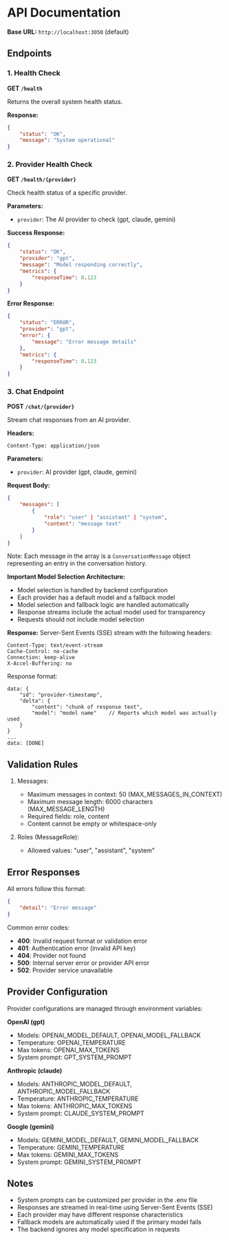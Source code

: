 # API Documentation

**Base URL:** `http://localhost:3050` (default)

## Endpoints

### 1. Health Check

**GET `/health`**

Returns the overall system health status.

**Response:**
```json
{
    "status": "OK",
    "message": "System operational"
}
```

### 2. Provider Health Check

**GET `/health/{provider}`**

Check health status of a specific provider.

**Parameters:**
- `provider`: The AI provider to check (gpt, claude, gemini)

**Success Response:**
```json
{
    "status": "OK",
    "provider": "gpt",
    "message": "Model responding correctly",
    "metrics": {
        "responseTime": 0.123
    }
}
```

**Error Response:**
```json
{
    "status": "ERROR",
    "provider": "gpt",
    "error": {
        "message": "Error message details"
    },
    "metrics": {
        "responseTime": 0.123
    }
}
```

### 3. Chat Endpoint

**POST `/chat/{provider}`**

Stream chat responses from an AI provider.

**Headers:**
```
Content-Type: application/json
```

**Parameters:**
- `provider`: AI provider (gpt, claude, gemini)

**Request Body:**
```json
{
    "messages": [
        {
            "role": "user" | "assistant" | "system",
            "content": "message text"
        }
    ]
}
```

Note: Each message in the array is a `ConversationMessage` object representing an entry in the conversation history.

**Important Model Selection Architecture:**
- Model selection is handled by backend configuration
- Each provider has a default model and a fallback model
- Model selection and fallback logic are handled automatically
- Response streams include the actual model used for transparency
- Requests should not include model selection

**Response:**
Server-Sent Events (SSE) stream with the following headers:
```
Content-Type: text/event-stream
Cache-Control: no-cache
Connection: keep-alive
X-Accel-Buffering: no
```

Response format:
```
data: {
    "id": "provider-timestamp",
    "delta": {
        "content": "chunk of response text",
        "model": "model name"    // Reports which model was actually used
    }
}
...
data: [DONE]
```

## Validation Rules

1. Messages:
   - Maximum messages in context: 50 (MAX_MESSAGES_IN_CONTEXT)
   - Maximum message length: 6000 characters (MAX_MESSAGE_LENGTH)
   - Required fields: role, content
   - Content cannot be empty or whitespace-only

2. Roles (MessageRole):
   - Allowed values: "user", "assistant", "system"

## Error Responses

All errors follow this format:
```json
{
    "detail": "Error message"
}
```

Common error codes:
- **400**: Invalid request format or validation error
- **401**: Authentication error (invalid API key)
- **404**: Provider not found
- **500**: Internal server error or provider API error
- **502**: Provider service unavailable

## Provider Configuration

Provider configurations are managed through environment variables:

**OpenAI (gpt)**
- Models: OPENAI_MODEL_DEFAULT, OPENAI_MODEL_FALLBACK
- Temperature: OPENAI_TEMPERATURE
- Max tokens: OPENAI_MAX_TOKENS
- System prompt: GPT_SYSTEM_PROMPT

**Anthropic (claude)**
- Models: ANTHROPIC_MODEL_DEFAULT, ANTHROPIC_MODEL_FALLBACK
- Temperature: ANTHROPIC_TEMPERATURE
- Max tokens: ANTHROPIC_MAX_TOKENS
- System prompt: CLAUDE_SYSTEM_PROMPT

**Google (gemini)**
- Models: GEMINI_MODEL_DEFAULT, GEMINI_MODEL_FALLBACK
- Temperature: GEMINI_TEMPERATURE
- Max tokens: GEMINI_MAX_TOKENS
- System prompt: GEMINI_SYSTEM_PROMPT

## Notes

- System prompts can be customized per provider in the .env file
- Responses are streamed in real-time using Server-Sent Events (SSE)
- Each provider may have different response characteristics
- Fallback models are automatically used if the primary model fails
- The backend ignores any model specification in requests